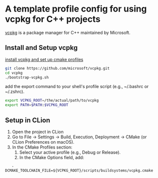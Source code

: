 # A template profile config for using vcpkg for C++ projects

[vcpkg](https://github.com/microsoft/vcpkg) is a package manager for C++ maintained by Microsoft.

## Install and Setup vcpkg
[install vcpkg and set up cmake profiles](https://learn.microsoft.com/en-us/vcpkg/get_started/get-started-vscode?pivots=shell-bash)

```bash
git clone https://github.com/microsoft/vcpkg.git
cd vcpkg
./bootstrap-vcpkg.sh
```

add the export command to your shell's profile script (e.g., ~/.bashrc or ~/.zshrc).

```bash
export VCPKG_ROOT=/the/actual/path/to/vcpkg
export PATH=$PATH:$VCPKG_ROOT
```

## Setup in CLion

1. Open the project in CLion
2. Go to File → Settings → Build, Execution, Deployment → CMake (or CLion Preferences on macOS). 
3. In the CMake Profiles section:
   1. Select your active profile (e.g., Debug or Release). 
   2. In the CMake Options field, add: 
```text
   -DCMAKE_TOOLCHAIN_FILE=${VCPKG_ROOT}/scripts/buildsystems/vcpkg.cmake
```
